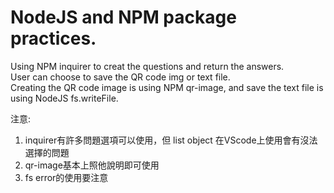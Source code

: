 # NodeJS and NPM package practices.  
Using NPM inquirer to creat the questions and return the answers.  
User can choose to save the QR code img or text file.  
Creating the QR code image is using NPM qr-image, and save the text file is using NodeJS fs.writeFile.  

注意:
1. inquirer有許多問題選項可以使用，但 list object 在VScode上使用會有沒法選擇的問題
2. qr-image基本上照他說明即可使用
3. fs error的使用要注意
